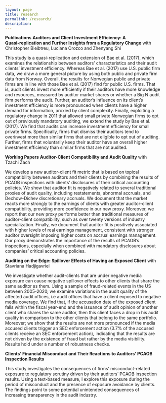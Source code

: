 ```yaml
---
layout: page
title: research
permalink: /research/
description: 
---
```

<strong>Publications</strong>
**Auditors and Client Investment Efficiency: A Quasi‑replication and Further Insights from a Regulatory Change** with Christopher Bleibtreu, Luciana Orozco and Zhenyang Shi

This study is a quasi-replication and extension of Bae et al. (2017), which examines the relationship between auditors’ characteristics and their audit clients’ investment efficiency. Whereas Bae et al. (2017) use U.S. public firm data, we draw a more general picture by using both public and private firm data from Norway. Overall, the results for Norwegian public and private firms are in line with those Bae et al. (2017) find for public U.S. firms. That is, audit clients invest more efficiently if their auditors have more knowledge and resources, measured by auditor market shares or whether a Big N audit firm performs the audit. Further, an auditor’s influence on its client’s investment efficiency is more pronounced when clients have a higher demand for information, proxied by client complexity. Finally, exploiting a regulatory change in 2011 that allowed small private Norwegian firms to opt out of previously mandatory auditing, we extend the study by Bae et al. (2017). We find that audits can increase investment efficiency for small private firms. Specifically, firms that dismiss their auditors tend to overinvest more than similar firms that are not eligible to opt out of auditing. Further, firms that voluntarily keep their auditor have an overall higher investment efficiency than similar firms that are not audited. 



<strong>Working Papers</strong>
**Auditor-Client Compatibility and Audit Quality** with Tzachi Zach

We develop a new auditor-client fit metric that is based on topical compatibility between auditors and their clients by combining the results of PCAOB inspections with clients’ disclosures of their critical accounting policies. We show that auditor fit is negatively related to several traditional proxies of audit quality, including restatements, abnormal accruals, and Dechow-Dichev discretionary accruals. We document that the market reacts more strongly to the earnings of clients with greater auditor-client compatibility, providing more confidence in our new proxy. Moreover, we report that our new proxy performs better than traditional measures of auditor-client compatibility, such as over twenty versions of industry specialization. Finally, we document that auditor fit is positively associated with higher levels of real earnings management, consistent with stronger auditor oversight imposing higher costs on accrual earnings management. Our proxy demonstrates the importance of the results of PCAOB’s inspections, especially when combined with mandatory disclosures about companies’ critical accounting policies. 


**Auditing on the Edge: Spillover Effects of Having an Exposed Client** with Stavriana Hadjigavriel

We investigate whether audit-clients that are under negative media exposure can cause negative spillover effects to other clients that share the same auditor as them. Using a sample of fraud-related events in the US between 2005-2020, we examine variations in the audit quality of the affected audit offices, i.e audit offices that have a client exposed to negative media coverage. We find that, if the accusation date of the exposed client falls within the fiscal year-end and the issuance of audit opinion of another client who shares the same auditor, then this client faces a drop in his audit quality in comparison to the other clients that belong to the same portfolio. Moreover; we show that the results are not more pronounced if the media accused clients trigger an SEC enforcement action (3.7% of the accused clients receive an SEC enforcement action), indicating that the results are not driven by the existence of fraud but rather by the media visibility. Results hold under a number of robustness checks.

**Clients’ Financial Misconduct and Their Reactions to Auditors’ PCAOB Inspection Results**

This study investigates the consequences of firms’ misconduct-related exposure to regulatory scrutiny driven by their auditors’ PCAOB inspection results. Using a text-based measure, I explore this exposure during the period of misconduct and the presence of exposure avoidance by clients. The findings point to some potential unintended consequences of increasing transparency in the audit industry.

